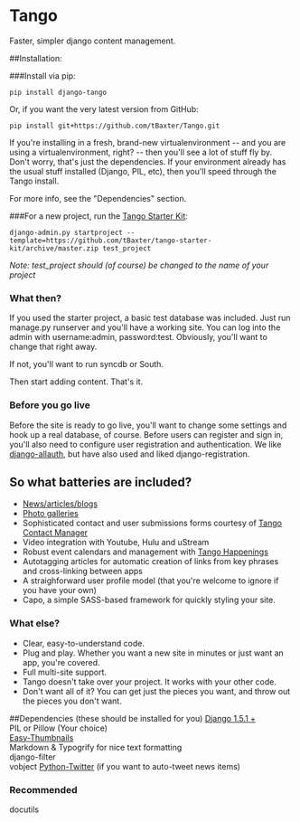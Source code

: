 Tango
=====

Faster, simpler django content management.


##Installation:

###Install via pip:

    pip install django-tango

Or, if you want the very latest version from GitHub:

    pip install git+https://github.com/tBaxter/Tango.git

If you're installing in a fresh, brand-new virtualenvironment -- and you are using a virtualenvironment, right? -- then you'll see a lot of stuff fly by. 
Don't worry, that's just the dependencies. 
If your environment already has the usual stuff installed (Django, PIL, etc), 
then you'll speed through the Tango install. 

For more info, see the "Dependencies" section.

###For a new project, run the [Tango Starter Kit](https://github.com/tBaxter/tango-starter-kit): 

    django-admin.py startproject --template=https://github.com/tBaxter/tango-starter-kit/archive/master.zip test_project

*Note: test_project should (of course) be changed to the name of your project*

### What then?
If you used the starter project, a basic test database was included. 
Just run manage.py runserver and you'll have a working site. 
You can log into the admin with username:admin, password:test.
Obviously, you'll want to change that right away.

If not, you'll want to run syncdb or South.

Then start adding content. That's it.

### Before you go live
Before the site is ready to go live, you'll want to change some settings and hook up a real database, of course.
Before users can register and sign in, you'll also need to configure user registration and authentication. We like [django-allauth](https://github.com/pennersr/django-allauth), but have also used and liked django-registration.

## So what batteries are included?
* [News/articles/blogs](https://github.com/tBaxter/tango-articles)   
* [Photo galleries](https://github.com/tBaxter/tango-photos)   
* Sophisticated contact and user submissions forms courtesy of [Tango Contact Manager](https://github.com/tBaxter/tango-contact-manager)
* Video integration with Youtube, Hulu and uStream   
* Robust event calendars and management with [Tango Happenings](https://github.com/tBaxter/tango-happenings)  
* Autotagging articles for automatic creation of links from key phrases and cross-linking between apps
* A straighforward user profile model (that you're welcome to ignore if you have your own)   
* Capo, a simple SASS-based framework for quickly styling your site.  


### What else?
* Clear, easy-to-understand code.  
* Plug and play. Whether you want a new site in minutes or just want an app, you're covered.  
* Full multi-site support.     
* Tango doesn't take over your project. It works with your other code.  
* Don't want all of it? You can get just the pieces you want, and throw out the pieces you don't want.  


##Dependencies (these should be installed for you)
[Django 1.5.1 +](https://www.djangoproject.com)  
PIL or Pillow (Your choice)  
[Easy-Thumbnails](https://github.com/SmileyChris/easy-thumbnails)    
Markdown & Typogrify for nice text formatting   
django-filter  
vobject
[Python-Twitter](https://github.com/bear/python-twitter) (if you want to auto-tweet news items)

### Recommended
docutils  

